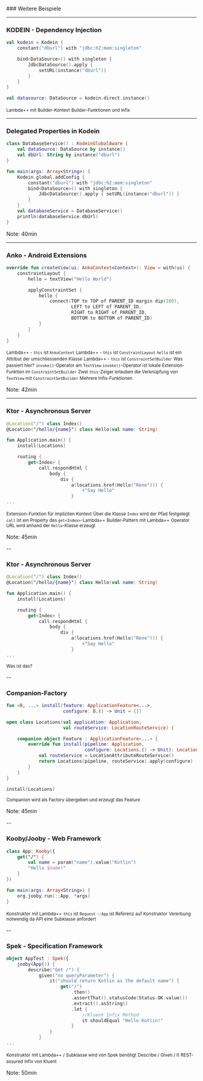 <br/>
<br/>
<br/>
<br/>
### Weitere Beispiele

---

### KODEIN - Dependency Injection


```kotlin
val kodein = Kodein {
    constant("dburl") with "jdbc:h2:mem:singleton"

    bind<DataSource>() with singleton {
        JdbcDataSource().apply {
            setURL(instance("dburl"))
        }
    }
}

val datasource: DataSource = kodein.direct.instance()

```
<small class="fragment current-only" data-code-focus="1">Lambda++ mit Builder-Kontext</small>
<small class="fragment current-only" data-code-focus="2,4">Builder-Funktionen und Infix</small>
<small class="fragment current-only" data-code-focus="6,11"></small>

---

### Delegated Properties in Kodein

```kotlin
class DatabaseService() : KodeinGlobalAware {
    val dataSource: DataSource by instance()
    val dbUrl: String by instance("dburl")
}
```

```kotlin
fun main(args: Array<String>) {
    Kodein.global.addConfig {
        constant("dburl") with "jdbc:h2:mem:singleton"
        bind<DataSource>() with singleton {
            JdbcDataSource().apply { setURL(instance("dburl")) }
        }
    }
    val databaseService = DatabaseService()
    println(databaseService.dbUrl)
}
```

<small class="fragment current-only" data-code-focus="2,3"></small>
<small class="fragment current-only" data-code-focus="1"></small>
<small class="fragment current-only" data-code-focus="12"></small>
<small class="fragment current-only" data-code-focus="1,6"></small>

Note:
  40min

---

### Anko - Android Extensions

```kotlin
override fun createView(ui: AnkoContext<Context>): View = with(ui) {
    constraintLayout {
        hello = textView("Hello World")

        applyConstraintSet {
            hello {
                connect(TOP to TOP of PARENT_ID margin dip(100),
                        LEFT to LEFT of PARENT_ID,
                        RIGHT to RIGHT of PARENT_ID,
                        BOTTOM to BOTTOM of PARENT_ID)
            }
        }
    }
}
```
<small class="fragment current-only" data-code-focus="1">Lambda++ - ```this``` ist ```AnkoContext```</small>
<small class="fragment current-only" data-code-focus="2">Lambda++ - ```this``` ist ```ConstraintLayout```</small>
<small class="fragment current-only" data-code-focus="3">```hello``` ist ein Attribut der umschliessenden Klasse</small>
<small class="fragment current-only" data-code-focus="5">Lambda++ - ```this``` ist ```ConstraintSetBuilder```</small>
<small class="fragment current-only" data-code-focus="6">Was passiert hier?</small>
<small class="fragment current-only" data-code-focus="6">```invoke()```-Operator am ```TextView```</small>
<small class="fragment current-only" data-code-focus="6">```invoke()```-Operator ist lokale Extension-Funktion im ```ConstraintSetBuilder```</small>
<small class="fragment current-only" data-code-focus="6">Zwei ```this```-Zeiger erlauben die Verknüpfung von ```TextView``` mit ```ConstraintSetBuilder```</small>
<small class="fragment current-only" data-code-focus="7-10">Mehrere Infix-Funktionen</small>

Note:
  42min

---

### Ktor - Asynchronous Server

```kotlin
@Location("/") class Index()
@Location("/hello/{name}") class Hello(val name: String)

fun Application.main() {
    install(Locations)

    routing {
        get<Index> {
            call.respondHtml {
                body {
                    div {
                        a(locations.href(Hello("Rene"))) {
                            +"Say Hello"
                        }
...
```

<small class="fragment current-only" data-code-focus="4">Extension-Funktion für impliziten Kontext</small>
<small class="fragment current-only" data-code-focus="1,8">Über die Klasse ```Index``` wird der Pfad festgelegt</small>
<small class="fragment current-only" data-code-focus="8,9">```call``` ist ein Property des ```get<Index>```-Lambda++</small>
<small class="fragment current-only" data-code-focus="10,11,12">Builder-Pattern mit Lambda++</small>
<small class="fragment current-only" data-code-focus="13">Operator</small>
<small class="fragment current-only" data-code-focus="2,12">URL wird anhand der ```Hello```-Klasse erzeugt</small>

Note:
  45min

--

### Ktor - Asynchronous Server

```kotlin
@Location("/") class Index()
@Location("/hello/{name}") class Hello(val name: String)

fun Application.main() {
    install(Locations)

    routing {
        get<Index> {
            call.respondHtml {
                body {
                    div {
                        a(locations.href(Hello("Rene"))) {
                            +"Say Hello"
                        }
...
```

<small class="fragment current-only" data-code-focus="5">Was ist das?</small>

--

### Companion-Factory

```kotlin
fun <B, ...> install(feature: ApplicationFeature<...>,
                     configure: B.() -> Unit = {})

open class Locations(val application: Application,
                     val routeService: LocationRouteService) {

    companion object Feature : ApplicationFeature<...> {
        override fun install(pipeline: Application,
                             configure: Locations.() -> Unit): Locations {
            val routeService = LocationAttributeRouteService()
            return Locations(pipeline, routeService).apply(configure)
        }
    }
}

install(Locations)

```
<small class="fragment current-only" data-code-focus="1,2"></small>
<small class="fragment current-only" data-code-focus="4,5"></small>
<small class="fragment current-only" data-code-focus="7-13"></small>
<small class="fragment current-only" data-code-focus="11"></small>
<small class="fragment current-only" data-code-focus="16">Companion wird als Factory übergeben und erzeugt das Feature</small>

Note:
  45min

--

### Kooby/Jooby - Web Framework

```kotlin
class App: Kooby({
    get("/") {
        val name = param("name").value("Kotlin")
        "Hello $name!"
    }
})

fun main(args: Array<String>) {
    org.jooby.run(::App, *args)
}
```

<small class="fragment current-only" data-code-focus="1-6">Konstruktor mit Lambda++</small>
<small class="fragment current-only" data-code-focus="2-5">```this``` ist ```Request```</small>
<small class="fragment current-only" data-code-focus="9">```::App``` ist Referenz auf Konstruktor</small>
<small class="fragment current-only" data-code-focus="1,9">Vererbung notwendig da API eine Subklasse anfordert</small>

--

### Spek - Specification Framework

```kotlin
object AppTest : Spek({
    jooby(App()) {
        describe("Get /") {
            given("no queryParameter") {
                it("should return Kotlin as the default name") {
                    get("/")
                        .then()
                        .assertThat().statusCode(Status.OK.value())
                        .extract().asString()
                        .let {
                            //Kluent Infix Method
                            it shouldEqual "Hello Kotlin!"
                        }
                }
            }
...
```

<small class="fragment current-only" data-code-focus="1">Konstruktor mit Lambda++ / Subklasse wird von Spek benötigt</small>
<small class="fragment current-only" data-code-focus="3-5">Describe / Given / It</small>
<small class="fragment current-only" data-code-focus="6-13">REST-assured</small>
<small class="fragment current-only" data-code-focus="12">Infix von Kluent</small>

Note:
  50min  
